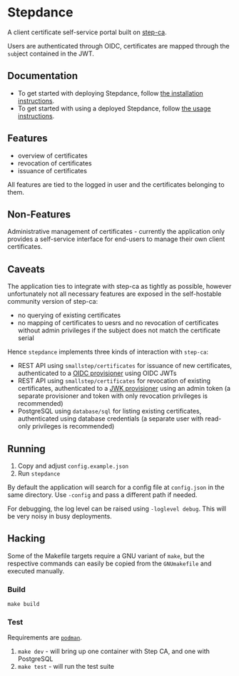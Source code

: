 # Stepdance

A client certificate self-service portal built on [step-ca](https://smallstep.com/docs/step-ca/).

Users are authenticated through OIDC, certificates are mapped through the `sub`ject contained in the JWT.

## Documentation

- To get started with deploying Stepdance, follow [the installation instructions](documentation/01_INSTALL.md).
- To get started with using a deployed Stepdance, follow [the usage instructions](documentation/02_USE.md).

## Features

- overview of certificates
- revocation of certificates
- issuance of certificates

All features are tied to the logged in user and the certificates belonging to them.

## Non-Features

Administrative management of certificates - currently the application only provides a self-service interface for end-users to manage their own client certificates.

## Caveats

The application ties to integrate with step-ca as tightly as possible, however unfortunately not all necessary features are exposed in the self-hostable community version of step-ca:

- no querying of existing certificates
- no mapping of certificates to uesrs and no revocation of certificates without admin privileges if the subject does not match the certificate serial

Hence `stepdance` implements three kinds of interaction with `step-ca`:

- REST API using `smallstep/certificates` for issuance of new certificates, authenticated to a [OIDC provisioner](https://smallstep.com/docs/step-ca/provisioners/#oauthoidc-single-sign-on) using OIDC JWTs
- REST API using `smallstep/certificates` for revocation of existing certificates, authenticated to a [JWK provisioner](https://smallstep.com/docs/step-ca/provisioners/#jwk) using an admin token (a separate provisioner and token with only revocation privileges is recommended)
- PostgreSQL using `database/sql` for listing existing certificates, authenticated using database credentials (a separate user with read-only privileges is recommended)

## Running

1. Copy and adjust `config.example.json`
2. Run `stepdance`

By default the application will search for a config file at `config.json` in the same directory. Use `-config` and pass a different path if needed.

For debugging, the log level can be raised using `-loglevel debug`. This will be very noisy in busy deployments.

## Hacking

Some of the Makefile targets require a GNU variant of `make`, but the respective commands can easily be copied from the `GNUmakefile` and executed manually.

### Build

```
make build
```

### Test

Requirements are [`podman`](https://podman.io/).

1. `make dev` - will bring up one container with Step CA, and one with PostgreSQL
2. `make test` - will run the test suite
